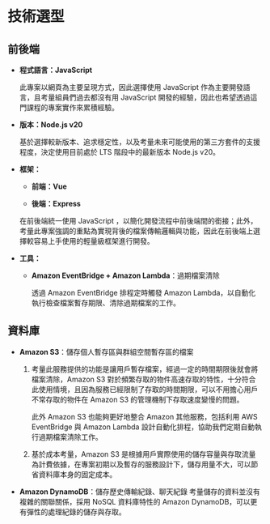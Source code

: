 # 技術選型

## 前後端

- **程式語言：JavaScript**

  此專案以網頁為主要呈現方式，因此選擇使用 JavaScript 作為主要開發語言，且考量組員們過去都沒有用 JavaScript 開發的經驗，因此也希望透過這門課程的專案實作來累積經驗。

- **版本：Node.js v20**

  基於選擇較新版本、追求穩定性，以及考量未來可能使用的第三方套件的支援程度，決定使用目前處於 LTS 階段中的最新版本 Node.js v20。

- **框架：**

  - **前端：Vue**

  - **後端：Express**

  在前後端統一使用 JavaScript ，以簡化開發流程中前後端間的銜接；此外，考量此專案強調的重點為實現背後的檔案傳輸邏輯與功能，因此在前後端上選擇較容易上手使用的輕量級框架進行開發。

- **工具：**

  - **Amazon EventBridge + Amazon Lambda**：過期檔案清除

    透過 Amazon EventBridge 排程定時觸發 Amazon Lambda，以自動化執行檢查檔案暫存期限、清除過期檔案的工作。

## 資料庫

- **Amazon S3**：儲存個人暫存區與群組空間暫存區的檔案

  1. 考量此服務提供的功能是讓用戶暫存檔案，經過一定的時間期限後就會將檔案清除，Amazon S3 對於頻繁存取的物件高速存取的特性，十分符合此使用情境，且因為服務已經限制了存取的時間期限，可以不用擔心用戶不常存取的物件在 Amazon S3 的管理機制下存取速度變慢的問題。

     此外 Amazon S3 也能夠更好地整合 Amazon 其他服務，包括利用 AWS EventBridge 與 Amazon Lambda 設計自動化排程，協助我們定期自動執行過期檔案清除工作。

  2. 基於成本考量，Amazon S3 是根據用戶實際使用的儲存容量與存取流量為計費依據，在專案初期以及暫存的服務設計下，儲存用量不大，可以節省資料庫本身的固定成本。

- **Amazon DynamoDB**：儲存歷史傳輸紀錄、聊天紀錄
  考量儲存的資料並沒有複雜的關聯關係，採用 NoSQL 資料庫特性的 Amazon DynamoDB，可以更有彈性的處理紀錄的儲存與存取。
